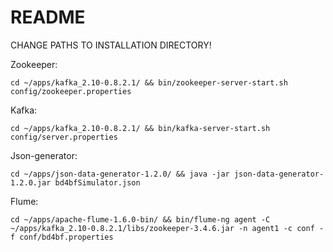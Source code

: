 # README #


CHANGE PATHS TO INSTALLATION DIRECTORY!

Zookeeper: 

	cd ~/apps/kafka_2.10-0.8.2.1/ && bin/zookeeper-server-start.sh config/zookeeper.properties

Kafka:

	cd ~/apps/kafka_2.10-0.8.2.1/ && bin/kafka-server-start.sh config/server.properties

Json-generator:

	cd ~/apps/json-data-generator-1.2.0/ && java -jar json-data-generator-1.2.0.jar bd4bfSimulator.json

Flume:

	cd ~/apps/apache-flume-1.6.0-bin/ && bin/flume-ng agent -C ~/apps/kafka_2.10-0.8.2.1/libs/zookeeper-3.4.6.jar -n agent1 -c conf -f conf/bd4bf.properties
